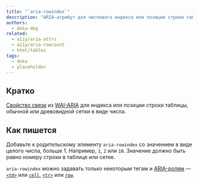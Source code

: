 ```yaml
---
title: "`aria-rowindex`"
description: "ARIA-атрибут для числового индекса или позиции строки таблицы, а также обычной и древовидной сетки."
authors:
  - doka-dog
related:
  - a11y/aria-attrs
  - a11y/aria-rowcount
  - html/tables
tags:
  - doka
  - placeholder
---
```


## Кратко

[Свойство связи](/a11y/aria-attrs/#atributy-svyazi) из [WAI-ARIA](/a11y/aria-intro/#specifikaciya) для индекса или позиции строки таблицы, обычной или древовидной сетки в виде числа.

## Как пишется

Добавьте к родительскому элементу `aria-rowindex` со значением в виде целого числа, больше 1. Например, `1`, `2` или `10`. Значение должно быть равно номеру строки в таблице или сетке.

`aria-rowindex` можно задавать только некоторым тегам и [ARIA-ролям](/a11y/aria-roles/) — [`<td>`](/html/tables/#td) или [`cell`](/a11y/role-cell/), [`<tr>`](/html/tables/#tr) или [`row`](/a11y/role-row/).
